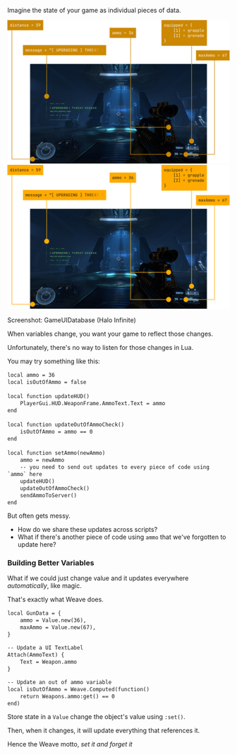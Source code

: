Imagine the state of your game as individual pieces of data.

![An example of a game's UI, with some variables labelled and linked to parts of the UI.](assets/Game-UI-Variables-Light.svg#only-light)
![An example of a game's UI, with some variables labelled and linked to parts of the UI.](assets/Game-UI-Variables-Dark.svg#only-dark)

<figcaption>Screenshot: GameUIDatabase (Halo Infinite)</figcaption>

When variables change, you want your game to reflect those changes.

Unfortunately, there's no way to listen for those changes in Lua.

You may try something like this:

```luau
local ammo = 36
local isOutOfAmmo = false

local function updateHUD()
	PlayerGui.HUD.WeaponFrame.AmmoText.Text = ammo
end

local function updateOutOfAmmoCheck()
	isOutOfAmmo = ammo == 0
end

local function setAmmo(newAmmo)
	ammo = newAmmo
	-- you need to send out updates to every piece of code using `ammo` here
	updateHUD()
	updateOutOfAmmoCheck()
	sendAmmoToServer()
end
```

But often gets messy.

- How do we share these updates across scripts?
- What if there's another piece of code using `ammo` that we've forgotten to update here?

### Building Better Variables

What if we could just change value and it updates everywhere _automatically_, like magic.

That's exactly what Weave does.

```luau
local GunData = {
	ammo = Value.new(36),
	maxAmmo = Value.new(67),
}
```

```luau
-- Update a UI TextLabel
Attach(AmmoText) {
	Text = Weapon.ammo
}
```

```luau
-- Update an out of ammo variable
local isOutOfAmmo = Weave.Computed(function()
	return Weapons.ammo:get() == 0
end)
```

Store state in a `Value` change the object's value using `:set()`.

Then, when it changes, it will update everything that references it.

Hence the Weave motto, _set it and forget it_
